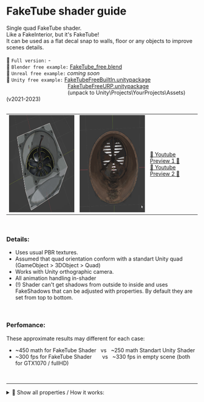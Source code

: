 # FakeTube shader guide

Single quad FakeTube shader.  
Like a FakeInterior, but it's FakeTube!  
It can be used as a flat decal snap to walls, floor or any objects to improve scenes details.  
<br> 
🔷 ` Full version: ` -  
🔷 ` Blender free example: `  [FakeTube_free.blend](FakeTube_free.blend)  
🔷 ` Unreal free example: ` *coming soon*   
🔷 ` Unity free example: ` [FakeTubeFreeBuiltIn.unitypackage](FakeTubeFreeBuiltIn.unitypackage)  
&emsp; &emsp; &emsp; &emsp; &emsp; &emsp; &emsp; &emsp; &emsp; [FakeTubeFreeURP.unitypackage](FakeTubeFreeURP.unitypackage)  
&emsp; &emsp; &emsp; &emsp; &emsp; &emsp; &emsp; &emsp; &emsp; (unpack to Unity\Projects\YourProjects\Assets) (v2021-2023)  
 <br> 

<table>
  <tr>
    <td> 
    <img src="imgs/cube_preview.gif" alt="result" width="256" height="256"> 
    </td>
    <td>
    <img src="imgs/ft_0_Preview.gif" alt="result" width="256" height="256"> 
    </td>
    <td>
     <a href="https://www.youtube.com/watch?v=IX7JCYn0P-Q"> 🔹 Youtube Preview 1 🔹 <a>  <br>
     <a href="https://www.youtube.com/watch?v=EOUz8D6mYzk"> 🔹 Youtube Preview 2 🔹 <a>
    </td>
  </tr>
</table>
<br>

### Details:
- Uses usual PBR textures.  
- Assumed that quad orientation conform with a standart Unity quad (GameObject > 3DObject > Quad)  
- Works with Unity orthographic camera.
- All animation handling in-shader  
- (!) Shader can't get shadows from outside to inside and uses FakeShadows that can be adjusted with properties. By default they are set from top to bottom.  
<br>

### Perfomance:  
These approximate results may different for each case:
- ~450 math for FakeTube Shader  &nbsp; vs  &nbsp; ~250 math Standart Unity Shader 
- ~300 fps  for FakeTube Shader  &nbsp; &nbsp; &nbsp; vs  &nbsp; ~330 fps in empty scene (both for GTX1070 / fullHD)  
<br>

---

<details><summary> 🔶 Show all properties / How it works:</summary>
  
<table>
  <tr>
    <td> 
      <img src="imgs/FakeTubeProperties.png" alt="result" width="384"> 
    </td>
    <td>
      FakeTube properties:  <br>
      - highlighted in Red depend on the current texture and is already configured.  <br>
      - highlighted in Green can be adjusted slightly.  <br>
      - highlighted in Blue - shadow can be adjusted depending on the light source in the scene.  <br>
       <br> <br> <br> <br> <br> <br> <br> <br> <br> <br> <br> <br> <br> <br> <br> <br> <br> <br> <br> <br> <br> <br> <br>  <br> <br> <br> <br> <br> <br> <br> <br> <br> <br>  <br>
    </td>
  </tr>
  <tr>
    <td> 
      <video src="https://github.com/day9a/Blender/assets/69633736/e3bc3dc9-e9fb-4b5c-b8b7-97f5b19822be" width="256" height="256"> 
    </td>
    <td>
      - Tube separated to 5 parts: Top, Bottom, Walls, Gate A, Gate B where each part of the tube is match each part of the texture.  <br>  
      - In general, it looks a UV unwrap.  <br>  
      - Parts interact with each other only in a certain way for reasons of perfomance/optimization.  <br>
       <br> <br> <br> <br> <br> <br> <br> <br> <br> <br> <br> <br>
    </td>
  </tr>
</table>

</details>

